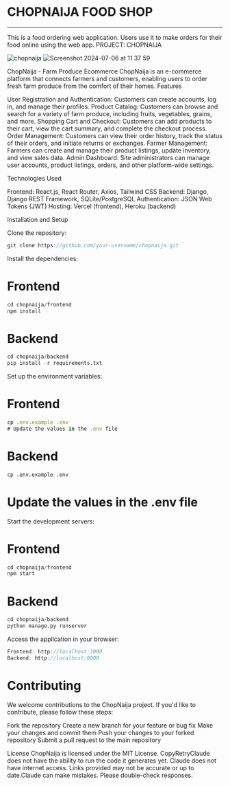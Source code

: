 # CHOPNAIJA FOOD SHOP

---

This is a food ordering web application. Users use it to make orders for their food online using the web app.
PROJECT: CHOPNAIJA

![chopnaija](https://github.com/IgweEmmanuel/chopnaija/frontend/public/136444225/chopnaija)                                             ![Screenshot 2024-07-06 at 11 37 59](https://github.com/IgweEmmanuel/Project_Edumore/assets/136444225/78182c0a-0124-4366-86a5-5a44c88a1e0a)



ChopNaija - Farm Produce Ecommerce
ChopNaija is an e-commerce platform that connects farmers and customers, enabling users to order fresh farm produce from the comfort of their homes.
Features

User Registration and Authentication: Customers can create accounts, log in, and manage their profiles.
Product Catalog: Customers can browse and search for a variety of farm produce, including fruits, vegetables, grains, and more.
Shopping Cart and Checkout: Customers can add products to their cart, view the cart summary, and complete the checkout process.
Order Management: Customers can view their order history, track the status of their orders, and initiate returns or exchanges.
Farmer Management: Farmers can create and manage their product listings, update inventory, and view sales data.
Admin Dashboard: Site administrators can manage user accounts, product listings, orders, and other platform-wide settings.

Technologies Used

Frontend: React.js, React Router, Axios, Tailwind CSS
Backend: Django, Django REST Framework, SQLite/PostgreSQL
Authentication: JSON Web Tokens (JWT)
Hosting: Vercel (frontend), Heroku (backend)

Installation and Setup

Clone the repository:

```js
git clone https://github.com/your-username/chopnaija.git
```

Install the dependencies:

# Frontend
```js
cd chopnaija/frontend
npm install
```
# Backend
```py
cd chopnaija/backend
pip install -r requirements.txt
```
Set up the environment variables:

# Frontend
```js
cp .env.example .env
# Update the values in the .env file
```
# Backend
```py
cp .env.example .env
```
# Update the values in the .env file

Start the development servers:

# Frontend
```js
cd chopnaija/frontend
npm start
```
# Backend
```py
cd chopnaija/backend
python manage.py runserver
```
Access the application in your browser:

```js
Frontend: http://localhost:3000
Backend: http://localhost:8000
```
# Contributing
We welcome contributions to the ChopNaija project. If you'd like to contribute, please follow these steps:

Fork the repository
Create a new branch for your feature or bug fix
Make your changes and commit them
Push your changes to your forked repository
Submit a pull request to the main repository

License
ChopNaija is licensed under the MIT License. CopyRetryClaude does not have the ability to run the code it generates yet. Claude does not have internet access. Links provided may not be accurate or up to date.Claude can make mistakes. Please double-check responses.

